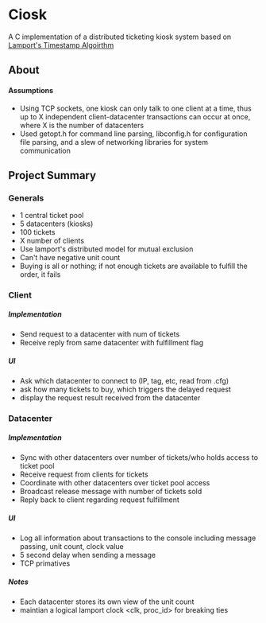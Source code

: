 # Ciosk
A C implementation of a distributed ticketing kiosk system based on [Lamport's Timestamp Algoirthm](http://lamport.azurewebsites.net/pubs/time-clocks.pdf)

## About
#### Assumptions
- Using TCP sockets, one kiosk can only talk to one client at a time, thus up to X independent client-datacenter transactions can occur at once, where X is the number of datacenters
- Used getopt.h for command line parsing, libconfig.h for configuration file parsing, and a slew of networking libraries for system communication

## Project Summary
### Generals
- 1 central ticket pool
- 5 datacenters (kiosks)
- 100 tickets
- X number of clients
- Use lamport's distributed model for mutual exclusion
- Can't have negative unit count
- Buying is all or nothing; if not enough tickets are available to fulfill the order, it fails

### Client
##### Implementation
- Send request to a datacenter with num of tickets
- Receive reply from same datacenter with fulfillment flag
##### UI
- Ask which datacenter to connect to (IP, tag, etc, read from .cfg)
- ask how many tickets to buy, which triggers the delayed request
- display the request result received from the datacenter

### Datacenter
##### Implementation
- Sync with other datacenters over number of tickets/who holds access to ticket pool
- Receive request from clients for tickets
- Coordinate with other datacenters over ticket pool access
- Broadcast release message with number of tickets sold
- Reply back to client regarding request fulfillment
##### UI
- Log all information about transactions to the console including message passing, unit count, clock value
- 5 second delay when sending a message
- TCP primatives
##### Notes
- Each datacenter stores its own view of the unit count
- maintian a logical lamport clock <clk, proc_id> for breaking ties
